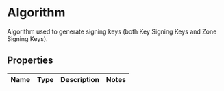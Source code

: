 # Algorithm

Algorithm used to generate signing keys (both Key Signing Keys and Zone Signing Keys).
## Properties
| Name | Type | Description | Notes |
| ------------ | ------------- | ------------- | ------------- |


